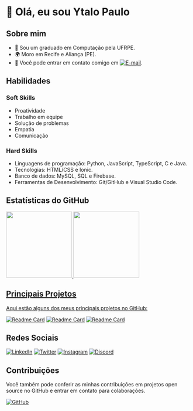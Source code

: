 # 👋 Olá, eu sou Ytalo Paulo

## Sobre mim

- 💼 Sou um graduado em Computação pela UFRPE.
- 🌍 Moro em Recife e Aliança (PE).
- 📧 Você pode entrar em contato comigo em [![E-mail](https://img.shields.io/badge/-Email-000?style=for-the-badge&logo=microsoft-outlook&logoColor=007BFF)](mailto:ytalo.ypw@gmail.com).

## Habilidades

### Soft Skills
- Proatividade
- Trabalho em equipe
- Solução de problemas
- Empatia
- Comunicação

### Hard Skills
- Linguagens de programação: Python, JavaScript, TypeScript, C e Java.
- Tecnologias: HTML/CSS e Ionic.
- Banco de dados: MySQL, SQL e Firebase.
- Ferramentas de Desenvolvimento: Git/GitHub e Visual Studio Code.

## Estatísticas do GitHub

<div>
    <a href="https://github.com/ypwds">
    <img height="180em" src="https://github-readme-stats.vercel.app/api?username=ypwds&show_icons=true&hide_title=true&hide=stars"/>
    <img height="180em" src="https://github-readme-stats.vercel.app/api/top-langs/?username=ypwds&layout=donut&hide_title=true"/>
</div>


## Principais Projetos

Aqui estão alguns dos meus principais projetos no GitHub:

[![Readme Card](https://github-readme-stats.vercel.app/api/pin/?username=ypwds&repo=Jogo-da-Memoria)](https://github.com/ypwds/Jogo-da-Memoria)
[![Readme Card](https://github-readme-stats.vercel.app/api/pin/?username=ypwds&repo=InstaGourmet)](https://github.com/ypwds/InstaGourmet)
[![Readme Card](https://github-readme-stats.vercel.app/api/pin/?username=ypwds&repo=myHospital)](https://github.com/ypwds/myHospital)

## Redes Sociais

[![LinkedIn](https://img.shields.io/badge/LinkedIn-FFF?style=for-the-badge&logo=linkedin&logoColor=0E76A8)](https://www.linkedin.com/in/ytalopaulo/)
[![Twitter](https://img.shields.io/badge/Twitter-FFF?style=for-the-badge&logo=twitter)](https://x.com/ypwds)
[![Instagram](https://img.shields.io/badge/Instagram-FFF?style=for-the-badge&logo=instagram)](https://www.instagram.com/ytalopaulo_/)
[![Discord](https://img.shields.io/badge/Discord-FFF?style=for-the-badge&logo=discord)](https://https://discord.com/channels/@ypwds/)

## Contribuições

Você também pode conferir as minhas contribuições em projetos open source no GitHub e entrar em contato para colaborações.

[![GitHub](https://img.shields.io/badge/GitHbt-000?style=for-the-badge&logo=github&logoColor=white)](+https://github.com/ypwds)

